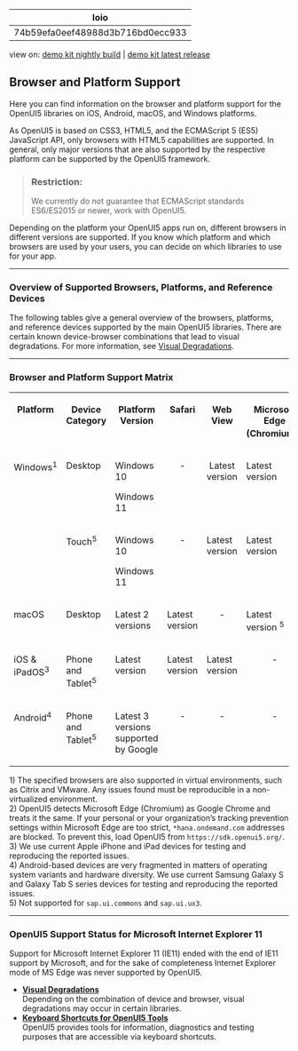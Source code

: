 <!-- loio74b59efa0eef48988d3b716bd0ecc933 -->

| loio |
| -----|
| 74b59efa0eef48988d3b716bd0ecc933 |

<div id="loio">

view on: [demo kit nightly build](https://sdk.openui5.org/nightly/#/topic/74b59efa0eef48988d3b716bd0ecc933) | [demo kit latest release](https://sdk.openui5.org/topic/74b59efa0eef48988d3b716bd0ecc933)</div>

## Browser and Platform Support

Here you can find information on the browser and platform support for the OpenUI5 libraries on iOS, Android, macOS, and Windows platforms.

As OpenUI5 is based on CSS3, HTML5, and the ECMAScript 5 \(ES5\) JavaScript API, only browsers with HTML5 capabilities are supported. In general, only major versions that are also supported by the respective platform can be supported by the OpenUI5 framework.

> ### Restriction:  
> We currently do not guarantee that ECMAScript standards ES6/ES2015 or newer, work with OpenUI5.

Depending on the platform your OpenUI5 apps run on, different browsers in different versions are supported. If you know which platform and which browsers are used by your users, you can decide on which libraries to use for your app.

***

### Overview of Supported Browsers, Platforms, and Reference Devices

The following tables give a general overview of the browsers, platforms, and reference devices supported by the main OpenUI5 libraries. There are certain known device-browser combinations that lead to visual degradations. For more information, see [Visual Degradations](Visual_Degradations_f08f296.md).

***

<a name="loio74b59efa0eef48988d3b716bd0ecc933__section_bgw_kns_hnb"/>

### Browser and Platform Support Matrix


<table>
<tr>
<th valign="top" align="center">

Platform



</th>
<th valign="top" align="center">

Device Category



</th>
<th valign="top" align="center">

Platform Version



</th>
<th valign="top" align="center">

Safari



</th>
<th valign="top" align="center">

Web View



</th>
<th valign="top" align="center">

Microsoft Edge \(Chromium\)<sup>2</sup>



</th>
<th valign="top" align="center">

Google Chrome



</th>
<th valign="top" align="center">

Mozilla Firefox



</th>
<th valign="top" align="center">

SAP Fiori Client



</th>
</tr>
<tr>
<td valign="top" rowspan="2">

Windows<sup>1</sup>



</td>
<td valign="top">

Desktop



</td>
<td valign="top">

Windows 10

Windows 11



</td>
<td valign="top" align="center">

\-



</td>
<td valign="top" align="center">

Latest version



</td>
<td valign="top">

Latest version



</td>
<td valign="top">

Latest version



</td>
<td valign="top" rowspan="2">

Latest version and latest Extended Support Release \(ESR\)



</td>
<td valign="top" align="center">

\-



</td>
</tr>
<tr>
<td valign="top">

Touch<sup>5</sup>



</td>
<td valign="top">

Windows 10

Windows 11



</td>
<td valign="top" align="center">

\-



</td>
<td valign="top">

Latest version



</td>
<td valign="top">

Latest version



</td>
<td valign="top">

Latest version



</td>
<td valign="top">

Latest version



</td>
</tr>
<tr>
<td valign="top">

macOS



</td>
<td valign="top">

Desktop



</td>
<td valign="top">

Latest 2 versions



</td>
<td valign="top">

Latest version



</td>
<td valign="top" align="center">

\-



</td>
<td valign="top">

Latest version <sup>5</sup>



</td>
<td valign="top">

Latest version<sup>5</sup>



</td>
<td valign="top" align="center">

\-



</td>
<td valign="top" align="center">

\-



</td>
</tr>
<tr>
<td valign="top">

iOS & iPadOS<sup>3</sup>



</td>
<td valign="top">

Phone and Tablet<sup>5</sup>



</td>
<td valign="top">

Latest version



</td>
<td valign="top">

Latest version



</td>
<td valign="top">

Latest version



</td>
<td valign="top" align="center">

\-



</td>
<td valign="top" align="center">

\-



</td>
<td valign="top" align="center">

\-



</td>
<td valign="top">

Latest version



</td>
</tr>
<tr>
<td valign="top">

Android<sup>4</sup>



</td>
<td valign="top">

Phone and Tablet<sup>5</sup>



</td>
<td valign="top">

Latest 3 versions supported by Google



</td>
<td valign="top" align="center">

\-



</td>
<td valign="top" align="center">

\-



</td>
<td valign="top" align="center">

\-



</td>
<td valign="top">

Latest version



</td>
<td valign="top" align="center">

\-



</td>
<td valign="top">

Latest version



</td>
</tr>
</table>

1\) The specified browsers are also supported in virtual environments, such as Citrix and VMware. Any issues found must be reproducible in a non-virtualized environment.  
 2\) OpenUI5 detects Microsoft Edge \(Chromium\) as Google Chrome and treats it the same. If your personal or your organization’s tracking prevention settings within Microsoft Edge are too strict, `*hana.ondemand.com` addresses are blocked. To prevent this, load OpenUI5 from `https://sdk.openui5.org/`.  
 3\) We use current Apple iPhone and iPad devices for testing and reproducing the reported issues.  
 4\) Android-based devices are very fragmented in matters of operating system variants and hardware diversity. We use current Samsung Galaxy S and Galaxy Tab S series devices for testing and reproducing the reported issues.  
 5\) Not supported for `sap.ui.commons` and `sap.ui.ux3`.  
 

***

<a name="loio74b59efa0eef48988d3b716bd0ecc933__MS_IE"/>

### OpenUI5 Support Status for Microsoft Internet Explorer 11

Support for Microsoft Internet Explorer 11 \(IE11\) ended with the end of IE11 support by Microsoft, and for the sake of completeness Internet Explorer mode of MS Edge was never supported by OpenUI5.

-   **[Visual Degradations](Visual_Degradations_f08f296.md "Depending on the combination of device and browser, visual degradations may occur in
		certain libraries.")**  
Depending on the combination of device and browser, visual degradations may occur in certain libraries.
-   **[Keyboard Shortcuts for OpenUI5 Tools](Keyboard_Shortcuts_for_OpenUI5_Tools_154844c.md "OpenUI5 provides tools for information, diagnostics and testing purposes that
		are accessible via keyboard shortcuts.")**  
OpenUI5 provides tools for information, diagnostics and testing purposes that are accessible via keyboard shortcuts.

